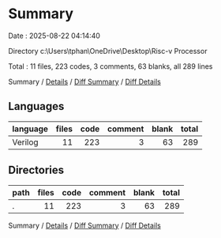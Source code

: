 # Summary

Date : 2025-08-22 04:14:40

Directory c:\\Users\\tphan\\OneDrive\\Desktop\\Risc-v Processor

Total : 11 files,  223 codes, 3 comments, 63 blanks, all 289 lines

Summary / [Details](details.md) / [Diff Summary](diff.md) / [Diff Details](diff-details.md)

## Languages
| language | files | code | comment | blank | total |
| :--- | ---: | ---: | ---: | ---: | ---: |
| Verilog | 11 | 223 | 3 | 63 | 289 |

## Directories
| path | files | code | comment | blank | total |
| :--- | ---: | ---: | ---: | ---: | ---: |
| . | 11 | 223 | 3 | 63 | 289 |

Summary / [Details](details.md) / [Diff Summary](diff.md) / [Diff Details](diff-details.md)